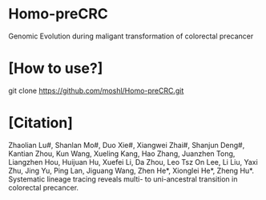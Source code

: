 # Homo-preCRC
Genomic Evolution during maligant transformation of colorectal precancer
# [How to use?]
git clone https://github.com/moshl/Homo-preCRC.git

# [Citation]
Zhaolian Lu#, Shanlan Mo#, Duo Xie#, Xiangwei Zhai#, Shanjun Deng#, Kantian Zhou, Kun Wang, Xueling Kang, Hao Zhang, Juanzhen Tong, Liangzhen Hou, Huijuan Hu, Xuefei Li, Da Zhou, Leo Tsz On Lee, Li Liu, Yaxi Zhu, Jing Yu, Ping Lan, Jiguang Wang, Zhen He*, Xionglei He*, Zheng Hu*. Systematic lineage tracing reveals multi- to uni-ancestral transition in colorectal precancer.

